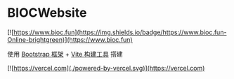 # BIOCWebsite
[![https://www.bioc.fun](https://img.shields.io/badge/https://www.bioc.fun-Online-brightgreen)](https://www.bioc.fun)


使用 [Bootstrap 框架](https://v5.bootcss.com/) + [Vite 构建工具](https://cn.vitejs.dev/) 搭建

[![https://vercel.com](./powered-by-vercel.svg)](https://vercel.com)